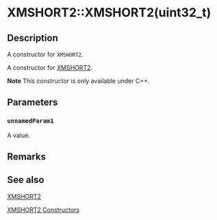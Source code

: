 # XMSHORT2::XMSHORT2(uint32_t)

## Description

A constructor for `XMSHORT2`.

A constructor for [XMSHORT2](https://learn.microsoft.com/windows/desktop/api/directxpackedvector/ns-directxpackedvector-xmshort2).

**Note** This constructor is only available under C++.

## Parameters

### `unnamedParam1`

A value.

## Remarks

## See also

[XMSHORT2](https://learn.microsoft.com/windows/desktop/api/directxpackedvector/ns-directxpackedvector-xmshort2)

[XMSHORT2 Constructors](https://learn.microsoft.com/windows/desktop/dxmath/xmshort2-ctor)